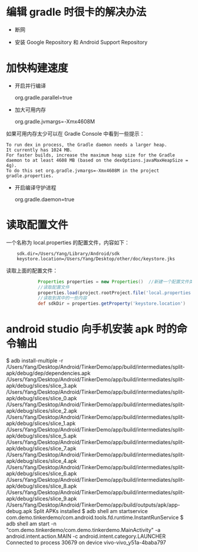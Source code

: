 
# 编辑 gradle 时很卡的解决办法

- 断网

- 安装 Google Repository 和 Android Support Repository

# 加快构建速度

- 开启并行编译

    org.gradle.parallel=true

- 加大可用内存

    org.gradle.jvmargs=-Xmx4608M

如果可用内存太少可以在 Gradle Console 中看到一些提示：

    To run dex in process, the Gradle daemon needs a larger heap.
    It currently has 1024 MB.
    For faster builds, increase the maximum heap size for the Gradle daemon to at least 4608 MB (based on the dexOptions.javaMaxHeapSize = 4g).
    To do this set org.gradle.jvmargs=-Xmx4608M in the project gradle.properties.

- 开启编译守护进程

    org.gradle.daemon=true

# 读取配置文件

一个名称为 local.properties 的配置文件，内容如下：

```Properties
    sdk.dir=/Users/Yang/Library/Android/sdk
    keystore.location=/Users/Yang/Desktop/other/doc/keystore.jks
```
读取上面的配置文件：

```Groovy
            Properties properties = new Properties()  //新建一个配置文件类
            //读取配置文件
            properties.load(project.rootProject.file('local.properties').newDataInputStream()) 
            //读取到其中的一些内容 
            def sdkDir = properties.getProperty('keystore.location')
```


# android studio 向手机安装 apk 时的命令输出

$ adb install-multiple -r /Users/Yang/Desktop/Android/TinkerDemo/app/build/intermediates/split-apk/debug/dep/dependencies.apk /Users/Yang/Desktop/Android/TinkerDemo/app/build/intermediates/split-apk/debug/slices/slice_3.apk /Users/Yang/Desktop/Android/TinkerDemo/app/build/intermediates/split-apk/debug/slices/slice_0.apk /Users/Yang/Desktop/Android/TinkerDemo/app/build/intermediates/split-apk/debug/slices/slice_2.apk /Users/Yang/Desktop/Android/TinkerDemo/app/build/intermediates/split-apk/debug/slices/slice_1.apk /Users/Yang/Desktop/Android/TinkerDemo/app/build/intermediates/split-apk/debug/slices/slice_5.apk /Users/Yang/Desktop/Android/TinkerDemo/app/build/intermediates/split-apk/debug/slices/slice_7.apk /Users/Yang/Desktop/Android/TinkerDemo/app/build/intermediates/split-apk/debug/slices/slice_4.apk /Users/Yang/Desktop/Android/TinkerDemo/app/build/intermediates/split-apk/debug/slices/slice_6.apk /Users/Yang/Desktop/Android/TinkerDemo/app/build/intermediates/split-apk/debug/slices/slice_8.apk /Users/Yang/Desktop/Android/TinkerDemo/app/build/intermediates/split-apk/debug/slices/slice_9.apk /Users/Yang/Desktop/Android/TinkerDemo/app/build/outputs/apk/app-debug.apk 
Split APKs installed
$ adb shell am startservice com.demo.tinkerdemo/com.android.tools.fd.runtime.InstantRunService
$ adb shell am start -n "com.demo.tinkerdemo/com.demo.tinkerdemo.MainActivity" -a android.intent.action.MAIN -c android.intent.category.LAUNCHER
Connected to process 30679 on device vivo-vivo_y51a-4baba797


